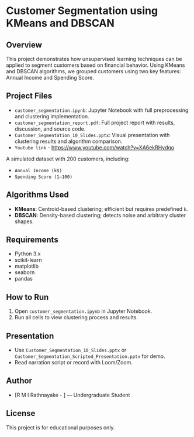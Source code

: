 # Customer Segmentation using KMeans and DBSCAN

## Overview
This project demonstrates how unsupervised learning techniques can be applied to segment customers based on financial behavior. Using KMeans and DBSCAN algorithms, we grouped customers using two key features: Annual Income and Spending Score.

## Project Files
- `customer_segmentation.ipynb`: Jupyter Notebook with full preprocessing and clustering implementation.
- `customer_segmentation_report.pdf`: Full project report with results, discussion, and source code.
- `Customer_Segmentation_10_Slides.pptx`: Visual presentation with clustering results and algorithm comparison.
- `Youtube link` -  https://www.youtube.com/watch?v=XA6ekRHydgo

A simulated dataset with 200 customers, including:
- `Annual Income (k$)`
- `Spending Score (1–100)`

## Algorithms Used
- **KMeans**: Centroid-based clustering; efficient but requires predefined `k`.
- **DBSCAN**: Density-based clustering; detects noise and arbitrary cluster shapes.

## Requirements
- Python 3.x
- scikit-learn
- matplotlib
- seaborn
- pandas

## How to Run
1. Open `customer_segmentation.ipynb` in Jupyter Notebook.
2. Run all cells to view clustering process and results.

## Presentation
- Use `Customer_Segmentation_10_Slides.pptx` or `Customer_Segmentation_Scripted_Presentation.pptx` for demo.
- Read narration script or record with Loom/Zoom.

## Author
- [R M I Rathnayake - ] — Undergraduate Student

## License
This project is for educational purposes only.
